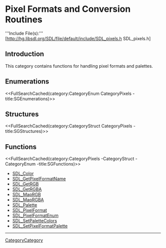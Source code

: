 
# Pixel Formats and Conversion Routines
'''Include File(s):''' [http://hg.libsdl.org/SDL/file/default/include/SDL_pixels.h SDL_pixels.h]


## Introduction

This category contains functions for handling pixel formats and palettes.

## Enumerations
<<FullSearchCached(category:CategoryEnum CategoryPixels -title:SGEnumerations)>>

## Structures
<<FullSearchCached(category:CategoryStruct CategoryPixels -title:SGStructures)>>

## Functions
<<FullSearchCached(category:CategoryPixels -CategoryStruct -CategoryEnum -title:SGFunctions)>>

<!-- BEGIN CATEGORY LIST -->
- [SDL_Color](SDL_Color)
- [SDL_GetPixelFormatName](SDL_GetPixelFormatName)
- [SDL_GetRGB](SDL_GetRGB)
- [SDL_GetRGBA](SDL_GetRGBA)
- [SDL_MapRGB](SDL_MapRGB)
- [SDL_MapRGBA](SDL_MapRGBA)
- [SDL_Palette](SDL_Palette)
- [SDL_PixelFormat](SDL_PixelFormat)
- [SDL_PixelFormatEnum](SDL_PixelFormatEnum)
- [SDL_SetPaletteColors](SDL_SetPaletteColors)
- [SDL_SetPixelFormatPalette](SDL_SetPixelFormatPalette)
<!-- END CATEGORY LIST -->

----
[CategoryCategory](CategoryCategory)
